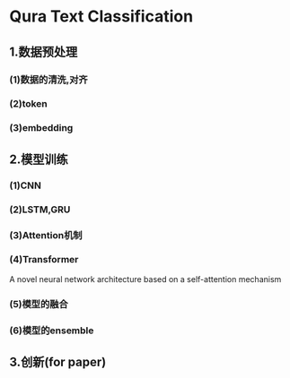 # Qura Text Classification
## 1.数据预处理
### (1)数据的清洗,对齐
### (2)token
### (3)embedding
## 2.模型训练
### (1)CNN
### (2)LSTM,GRU
### (3)Attention机制
### (4)Transformer
A novel neural network architecture based on a self-attention mechanism
### (5)模型的融合
### (6)模型的ensemble
## 3.创新(for paper)
